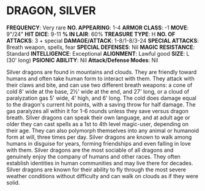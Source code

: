 # DRAGON, SILVER

**FREQUENCY**: Very rare
**NO. APPEARING**: 1-4
**ARMOR CLASS**: -1
**MOVE**: 9"/24"
**HIT DICE**: 9-11
**% IN LAIR**: 60%
**TREASURE TYPE**: H
**NO. OF ATTACKS**: 3 + special
**DAMAGE/ATTACK**: 1-8/1-8/3-24
**SPECIAL ATTACKS**: Breath weapon, spells, fear
**SPECIAL DEFENSES**: Nil
**MAGIC RESISTANCE**: Standard
**INTELLIGENCE**: Exceptional
**ALIGNMENT**: Lawful good
**SIZE**: L (30' long)
**PSIONIC ABILITY**: Nil
**Attack/Defense Modes**: Nil

Silver dragons are found in mountains and clouds. They are friendly toward humans and often take human form to interact with them. They attack with their claws and bite, and can use two different breath weapons: a cone of cold 8' wide at the base, 2½' wide at the end, and 27' long, or a cloud of paralyzation gas 5' wide, 4' high, and 6' long. The cold does damage equal to the dragon's current hit points, with a saving throw for half damage. The gas paralyzes all within it for 1-6 rounds unless they save versus dragon breath. Silver dragons can speak their own language, and at adult age or older they can cast spells as a 1st to 4th level magic-user, depending on their age. They can also polymorph themselves into any animal or humanoid form at will, three times per day. Silver dragons are known to walk among humans in disguise for years, forming friendships and even falling in love with them. Silver dragons are the most sociable of all dragons and genuinely enjoy the company of humans and other races. They often establish identities in human communities and may live there for decades. Silver dragons are known for their ability to fly through the most severe weather conditions without difficulty and can walk on clouds as if they were solid.
